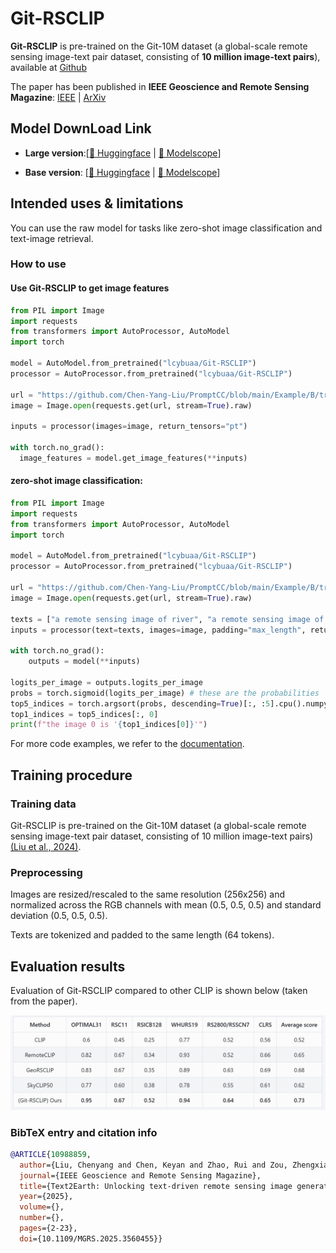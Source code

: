 # Git-RSCLIP

**Git-RSCLIP** is pre-trained on the Git-10M dataset (a global-scale remote sensing image-text pair dataset, consisting of **10 million image-text pairs**), available at [Github](https://github.com/Chen-Yang-Liu/Text2Earth)

The paper has been published in **IEEE Geoscience and Remote Sensing Magazine**: [IEEE](https://ieeexplore.ieee.org/document/10591792) | [ArXiv](https://arxiv.org/pdf/2501.00895)


## Model DownLoad Link
- **Large version**:[[🤗 Huggingface](https://huggingface.co/lcybuaa/Git-RSCLIP) | [🌊 Modelscope](https://modelscope.cn/models/lcybuaa1111/Git-RSCLIP)]

- **Base version**: [[🤗 Huggingface](https://huggingface.co/lcybuaa/Git-RSCLIP-base) | [🌊 Modelscope](https://modelscope.cn/models/lcybuaa1111/Git-RSCLIP-base)]

## Intended uses & limitations

You can use the raw model for tasks like zero-shot image classification and text-image retrieval.


### How to use

#### Use Git-RSCLIP to get image features

```python
from PIL import Image
import requests
from transformers import AutoProcessor, AutoModel
import torch

model = AutoModel.from_pretrained("lcybuaa/Git-RSCLIP")
processor = AutoProcessor.from_pretrained("lcybuaa/Git-RSCLIP")

url = "https://github.com/Chen-Yang-Liu/PromptCC/blob/main/Example/B/train_000051.png?raw=true"
image = Image.open(requests.get(url, stream=True).raw)

inputs = processor(images=image, return_tensors="pt")

with torch.no_grad():
  image_features = model.get_image_features(**inputs)
```


#### zero-shot image classification:

```python
from PIL import Image
import requests
from transformers import AutoProcessor, AutoModel
import torch

model = AutoModel.from_pretrained("lcybuaa/Git-RSCLIP")
processor = AutoProcessor.from_pretrained("lcybuaa/Git-RSCLIP")

url = "https://github.com/Chen-Yang-Liu/PromptCC/blob/main/Example/B/train_000051.png?raw=true"
image = Image.open(requests.get(url, stream=True).raw)

texts = ["a remote sensing image of river", "a remote sensing image of houses and roads"]
inputs = processor(text=texts, images=image, padding="max_length", return_tensors="pt")

with torch.no_grad():
    outputs = model(**inputs)

logits_per_image = outputs.logits_per_image
probs = torch.sigmoid(logits_per_image) # these are the probabilities
top5_indices = torch.argsort(probs, descending=True)[:, :5].cpu().numpy()
top1_indices = top5_indices[:, 0]
print(f"the image 0 is '{top1_indices[0]}'")
```

For more code examples, we refer to the [documentation](https://huggingface.co/transformers/main/model_doc/siglip.html#).


## Training procedure

### Training data

Git-RSCLIP is pre-trained on the Git-10M dataset (a global-scale remote sensing image-text pair dataset, consisting of 10 million image-text pairs) [(Liu et al., 2024)](https://github.com/chen-yang-liu/Text2Earth).

### Preprocessing

Images are resized/rescaled to the same resolution (256x256) and normalized across the RGB channels with mean (0.5, 0.5, 0.5) and standard deviation (0.5, 0.5, 0.5).

Texts are tokenized and padded to the same length (64 tokens).


## Evaluation results

Evaluation of Git-RSCLIP compared to other CLIP is shown below (taken from the paper).

<img src="https://github.com/Chen-Yang-Liu/Text2Earth/blob/main/images/Git-RSCLIP.png?raw=true"
alt="drawing" width="1000"/>

### BibTeX entry and citation info

```bibtex
@ARTICLE{10988859,
  author={Liu, Chenyang and Chen, Keyan and Zhao, Rui and Zou, Zhengxia and Shi, Zhenwei},
  journal={IEEE Geoscience and Remote Sensing Magazine}, 
  title={Text2Earth: Unlocking text-driven remote sensing image generation with a global-scale dataset and a foundation model}, 
  year={2025},
  volume={},
  number={},
  pages={2-23},
  doi={10.1109/MGRS.2025.3560455}}
```
